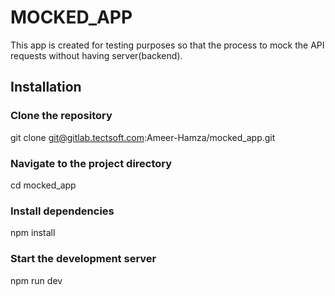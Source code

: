 # MOCKED_APP

 This app is created for testing purposes so that the process to mock the API requests without having server(backend).

## Installation

### Clone the repository

git clone <git@gitlab.tectsoft.com>:Ameer-Hamza/mocked_app.git

### Navigate to the project directory

cd mocked_app

### Install dependencies

npm install

### Start the development server

npm run dev
